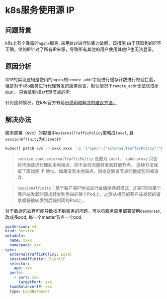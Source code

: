 # k8s服务使用源 IP

## 问题背景
k8s上有个暴露的`nginx`服务, 采用`锁IP`进行防暴力破解，该措施
由于获取到的IP不正确，锁的IP针对了所有IP来源，导致所有其他的用户使用其他IP也无法登录。

## 原因分析
`锁IP`的实现逻辑是使用的`nginx`的`remote_addr`字段进行缓存计数进行校验拦截，
但是对于k8s服务进行代理转发的服务而言，默认情况下`remote_addr`无法获取`原始IP`，
只会拿到k8s代理节点的IP;

针对这种情况，在k8s官方有给出[说明和解决的建议方法。](https://kubernetes.io/zh-cn/docs/tutorials/services/source-ip/)

## 解决办法
服务部署（svc）的配置中`externalTrafficPolicy`策略成`local`, 且`sessionAffinity`为`ClientIP`
```bash
kubectl patch svc -n xxxx xxxx  -p '{"spec":{"externalTrafficPolicy":"Local", "sessionAffinity": "ClientIP"}}'
```
> `service.spec.externalTrafficPolicy` 设置为 `Local`， `kube-proxy` 只会将代理请求代理到本地端点，而不会将流量转发到其他节点。 
> 这种方法保留了原始源 IP 地址。如果没有本地端点，则发送到该节点的数据包将被丢弃.   

> `SessionAffinity`：基于客户端IP地址进行会话保持的模式，即第1次将某个客户端发起的请求转发到后端的某个Pod上，之后从相同的客户端发起的请求都将被转发到后端相同的Pod上。

对于数据包丢弃可能导致找不到服务的问题，可以将服务应用部署使用`daemonset`, 改成多pod,  每一个master节点一个pod.
```yaml
apiVersion: v1
kind: Service
metadata:
  name: xxxx
  namespace: xxx
spec:
  externalTrafficPolicy: Local
  sessionAffinity: ClientIP
  selector:
    app: xxx
  ports:
    - port: xxx
      targetPort: xxx
  loadBalancerIP: xxx
  type: LoadBalancer
```

